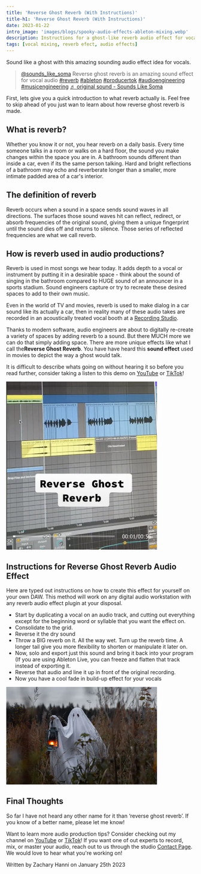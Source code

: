 ```yaml
---
title: 'Reverse Ghost Reverb (With Instructions)'
title-h1: 'Reverse Ghost Reverb (With Instructions)'
date: 2023-01-22
intro_image: 'images/blogs/spooky-audio-effects-ableton-mixing.webp'
description: Instructions for a ghost-like reverb audio effect for vocals that is commonly used in movies, TV and music, and more!
tags: [vocal mixing, reverb efect, audio effects]
---
```


Sound like a ghost with this amazing sounding audio effect idea for vocals.

<blockquote class="tiktok-embed" cite="https://www.tiktok.com/@sounds_like_soma/video/7137440670041640238" data-video-id="7137440670041640238" style="max-width: 605px;min-width: 325px;" > <section> <a target="_blank" title="@sounds_like_soma" href="https://www.tiktok.com/@sounds_like_soma?refer=embed">@sounds_like_soma</a> Reverse ghost reverb is an amazing sound effect for vocal audio <a title="reverb" target="_blank" href="https://www.tiktok.com/tag/reverb?refer=embed">#reverb</a> <a title="ableton" target="_blank" href="https://www.tiktok.com/tag/ableton?refer=embed">#ableton</a> <a title="producertok" target="_blank" href="https://www.tiktok.com/tag/producertok?refer=embed">#producertok</a> <a title="audioengineering" target="_blank" href="https://www.tiktok.com/tag/audioengineering?refer=embed">#audioengineering</a> <a title="musicengineering" target="_blank" href="https://www.tiktok.com/tag/musicengineering?refer=embed">#musicengineering</a> <a target="_blank" title="♬ original sound - Sounds Like Soma" href="https://www.tiktok.com/music/original-sound-7137440661775190826?refer=embed">♬ original sound - Sounds Like Soma</a> </section> </blockquote> <script async src="https://www.tiktok.com/embed.js"></script>

First, lets give you a quick introduction to what reverb actually is. Feel free to skip ahead of you just wan to learn about how reverse ghost reverb is made.

## What is reverb?

Whether you know it or not, you hear reverb on a daily basis. Every time someone talks in a room or walks on a hard floor, the sound you make changes within the space you are in. A bathroom sounds different than inside a car, even if its the same person talking. Hard and bright reflections of a bathroom may echo and reverberate longer than a smaller, more intimate padded area of a car's interior.

## The definition of reverb

Reverb occurs when a sound in a space sends sound waves in all directions. The surfaces those sound waves hit can reflect, redirect, or absorb frequencies of the original sound, giving them a unique fingerprint until the sound dies off and returns to silence. Those series of reflected frequencies are what we call reverb.

## How is reverb used in audio productions?

Reverb is used in most songs we hear today. It adds depth to a vocal or instrument by putting it in a desirable space - think about the sound of singing in the bathroom compared to HUGE sound of an announcer in a sports stadium. Sound engineers capture or try to recreate these desired spaces to add to their own music.

Even in the world of TV and movies, reverb is used to make dialog in a car sound like its actually a car, then in reality many of these audio takes are recorded in an acoustically treated vocal booth at a <a href="/services/recording-studios/" target="More Info">Recording Studio</a>.

Thanks to modern software, audio engineers are about to digitally re-create a variety of spaces by adding reverb to a sound. But there MUCH more we can do that simply adding space. There are more unique effects like what I call the**Reverse Ghost Reverb**. You have have heard this **sound effect** used in movies to depict the way a ghost would talk.

It is difficult to describe whats going on without hearing it so before you read further, consider taking a listen to this demo on <a href="https://youtube.com/shorts/CbGy2qIvqC4?feature=share" target="Watch on YouTube">YouTube</a> or <a href="https://www.tiktok.com/@sounds_like_soma/video/7137440670041640238?is_from_webapp=1&sender_device=pc&web_id=7164488931840263722" target="Watch on TikTok">TikTok</a>!

<img src="/images/blogs/reverse-ghost-reverb-plugin-effect.webp" title="ghost reverb audio effects for vocals" alt="ghost reverb audio effects for vocals" style="width:80%;"/>

## Instructions for Reverse Ghost Reverb Audio Effect

Here are typed out instructions on how to create this effect for yourself on your own DAW. This method will work on any digital audio workstation with any reverb audio effect plugin at your disposal.

- Start by duplicating a vocal on an audio track, and cutting out everything except for the beginning word or syllable that you want the effect on.
- Consolidate to the grid. 
- Reverse it the dry sound
- Throw a BIG reverb on it.  All the way wet. Turn up the reverb time. A longer tail give you more flexibility to shorten or manipulate it later on.
- Now, solo and export just this sound and bring it back into your program (If you are using Ableton Live, you can freeze and flatten that track instead of exporting it.
- Reverse that audio and line it up in front of the original recording.
- Now you have a cool fade in build-up effect for your vocals

<img src="/images/blogs/spooky-audio-effects-ableton-mixing.webp" title="spooky ghost" alt="spooky ghost" style="width:80%;"/>

## Final Thoughts

So far I have not heard any other name for it than ‘reverse ghost reverb’. If you know of a better name, please let me know!

Want to learn more audio production tips? Consider checking out my channel on <a href="https://www.youtube.com/@SomaStudios/shorts" target="Watch Soma Shorts on YouTube">YouTube</a> or <a href="https://www.tiktok.com/@sounds_like_soma" target="Watch More on TikTok">TikTok</a>! If you want one of out experts to record, mix, or master your audio, reach out to us through the studio <a href="/contact/" target="More Info">Contact Page</a>. We would love to hear what you're working on!


Written by Zachary Hanni on January 25th 2023






